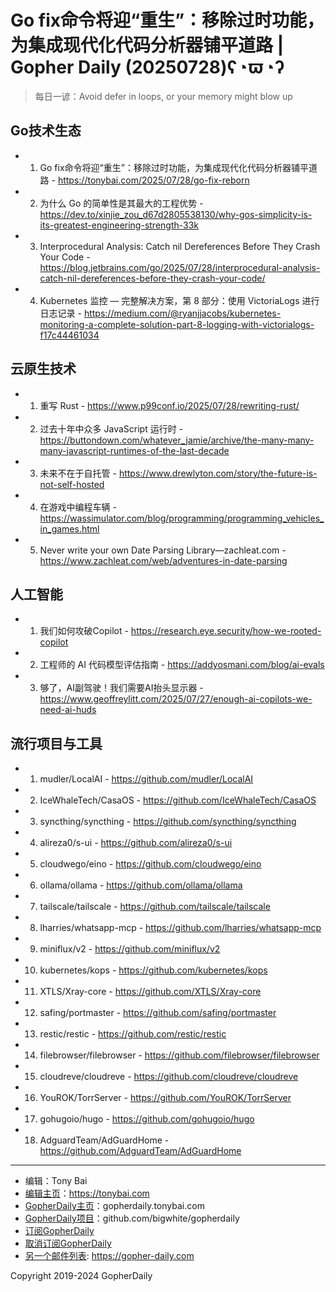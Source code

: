 # Go fix命令将迎“重生”：移除过时功能，为集成现代化代码分析器铺平道路 | Gopher Daily (20250728)ʕ◔ϖ◔ʔ

>每日一谚：Avoid defer in loops, or your memory might blow up

## Go技术生态


- 1. Go fix命令将迎“重生”：移除过时功能，为集成现代化代码分析器铺平道路 - https://tonybai.com/2025/07/28/go-fix-reborn

- 2. 为什么 Go 的简单性是其最大的工程优势 - https://dev.to/xinjie_zou_d67d2805538130/why-gos-simplicity-is-its-greatest-engineering-strength-33k

- 3. Interprocedural Analysis: Catch nil Dereferences Before They Crash Your Code - https://blog.jetbrains.com/go/2025/07/28/interprocedural-analysis-catch-nil-dereferences-before-they-crash-your-code/

- 4. Kubernetes 监控 — 完整解决方案，第 8 部分：使用 VictoriaLogs 进行日志记录 - https://medium.com/@ryanjjacobs/kubernetes-monitoring-a-complete-solution-part-8-logging-with-victorialogs-f17c44461034


## 云原生技术


- 1. 重写 Rust - https://www.p99conf.io/2025/07/28/rewriting-rust/

- 2. 过去十年中众多 JavaScript 运行时 - https://buttondown.com/whatever_jamie/archive/the-many-many-many-javascript-runtimes-of-the-last-decade 

- 3. 未来不在于自托管 - https://www.drewlyton.com/story/the-future-is-not-self-hosted

- 4. 在游戏中编程车辆 - https://wassimulator.com/blog/programming/programming_vehicles_in_games.html

- 5. Never write your own Date Parsing Library—zachleat.com - https://www.zachleat.com/web/adventures-in-date-parsing


## 人工智能


- 1. 我们如何攻破Copilot - https://research.eye.security/how-we-rooted-copilot

- 2. 工程师的 AI 代码模型评估指南 - https://addyosmani.com/blog/ai-evals

- 3. 够了，AI副驾驶！我们需要AI抬头显示器 - https://www.geoffreylitt.com/2025/07/27/enough-ai-copilots-we-need-ai-huds


## 流行项目与工具


- 1. mudler/LocalAI - https://github.com/mudler/LocalAI

- 2. IceWhaleTech/CasaOS - https://github.com/IceWhaleTech/CasaOS

- 3. syncthing/syncthing - https://github.com/syncthing/syncthing

- 4. alireza0/s-ui - https://github.com/alireza0/s-ui

- 5. cloudwego/eino - https://github.com/cloudwego/eino

- 6. ollama/ollama - https://github.com/ollama/ollama

- 7. tailscale/tailscale - https://github.com/tailscale/tailscale

- 8. lharries/whatsapp-mcp - https://github.com/lharries/whatsapp-mcp

- 9. miniflux/v2 - https://github.com/miniflux/v2

- 10. kubernetes/kops - https://github.com/kubernetes/kops

- 11. XTLS/Xray-core - https://github.com/XTLS/Xray-core

- 12. safing/portmaster - https://github.com/safing/portmaster

- 13. restic/restic - https://github.com/restic/restic

- 14. filebrowser/filebrowser - https://github.com/filebrowser/filebrowser

- 15. cloudreve/cloudreve - https://github.com/cloudreve/cloudreve

- 16. YouROK/TorrServer - https://github.com/YouROK/TorrServer

- 17. gohugoio/hugo - https://github.com/gohugoio/hugo

- 18. AdguardTeam/AdGuardHome - https://github.com/AdguardTeam/AdGuardHome


----

- 编辑：Tony Bai
- [编辑主页](https://tonybai.com)：https://tonybai.com
- [GopherDaily主页](https://gopherdaily.tonybai.com)：gopherdaily.tonybai.com
- [GopherDaily项目](https://github.com/bigwhite/gopherdaily)：github.com/bigwhite/gopherdaily
- [订阅GopherDaily](https://gopherdaily.tonybai.com/subscribe)
- [取消订阅GopherDaily](https://gopherdaily.tonybai.com/unsubscribe)
- [另一个邮件列表](https://gopher-daily.com): https://gopher-daily.com

Copyright 2019-2024 GopherDaily
